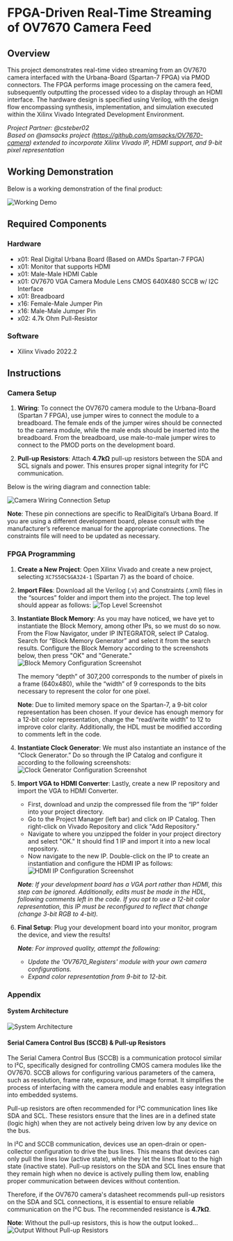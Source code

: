 # FPGA-Driven Real-Time Streaming of OV7670 Camera Feed

## Overview
This project demonstrates real-time video streaming from an OV7670 camera interfaced with the Urbana-Board (Spartan-7 FPGA) via PMOD connectors. The FPGA performs image processing on the camera feed, subsequently outputting the processed video to a display through an HDMI interface. The hardware design is specified using Verilog, with the design flow encompassing synthesis, implementation, and simulation executed within the Xilinx Vivado Integrated Development Environment.

_Project Partner: @csteber02_<br>
_Based on @amsacks project (https://github.com/amsacks/OV7670-camera) extended to incorporate Xilinx Vivado IP, HDMI support, and 9-bit pixel representation_


## Working Demonstration
Below is a working demonstration of the final product:

![Working Demo](images/working_demo.png)

## Required Components
### Hardware
- x01: Real Digital Urbana Board (Based on AMDs Spartan-7 FPGA)
- x01: Monitor that supports HDMI
- x01: Male-Male HDMI Cable
- x01: OV7670 VGA Camera Module Lens CMOS 640X480 SCCB w/ I2C Interface
- x01: Breadboard 
- x16: Female-Male Jumper Pin
- x16: Male-Male Jumper Pin
- x02: 4.7k Ohm Pull-Resistor
  
### Software
- Xilinx Vivado 2022.2

## Instructions

### Camera Setup

1. **Wiring**: To connect the OV7670 camera module to the Urbana-Board (Spartan 7 FPGA), use jumper wires to connect the module to a breadboard. The female ends of the jumper wires should be connected to the camera module, while the male ends should be inserted into the breadboard. From the breadboard, use male-to-male jumper wires to connect to the PMOD ports on the development board.
   
2. **Pull-up Resistors**: Attach **4.7kΩ** pull-up resistors between the SDA and SCL signals and power. This ensures proper signal integrity for I²C communication.

Below is the wiring diagram and connection table:

![Camera Wiring Connection Setup](images/camera_wiring_setup.png)

**Note**: These pin connections are specific to RealDigital’s Urbana Board. If you are using a different development board, please consult with the manufacturer’s reference manual for the appropriate connections. The constraints file will need to be updated as necessary.

### FPGA Programming

1. **Create a New Project**: Open Xilinx Vivado and create a new project, selecting `XC7S50CSGA324-1` (Spartan 7) as the board of choice.

2. **Import Files**: Download all the Verilog (.v) and Constraints (.xml) files in the “sources” folder and import them into the project. The top level should appear as follows:
   ![Top Level Screenshot](images/top_level_screenshot.png)

3. **Instantiate Block Memory**: As you may have noticed, we have yet to instantiate the Block Memory, among other IPs, so we must do so now. From the Flow Navigator, under IP INTEGRATOR, select IP Catalog. Search for “Block Memory Generator” and select it from the search results. Configure the Block Memory according to the screenshots below, then press "OK" and "Generate."
   ![Block Memory Configuration Screenshot](images/block_memory_config.png) 

   The memory “depth” of 307,200 corresponds to the number of pixels in a frame (640x480), while the “width” of 9 corresponds to the bits necessary to represent the color for one pixel.

   **Note**: Due to limited memory space on the Spartan-7, a 9-bit color representation has been chosen. If your device has enough memory for a 12-bit color representation, change the “read/write width” to 12 to improve color clarity. Additionally, the HDL must be modified according to comments left in the code.

4. **Instantiate Clock Generator**: We must also instantiate an instance of the “Clock Generator.” Do so through the IP Catalog and configure it according to the following screenshots:
   ![Clock Generator Configuration Screenshot](images/clock_generator_config.png) 

5. **Import VGA to HDMI Converter**: Lastly, create a new IP repository and import the VGA to HDMI Converter.
   - First, download and unzip the compressed file from the “IP” folder into your project directory.
   - Go to the Project Manager (left bar) and click on IP Catalog. Then right-click on Vivado Repository and click "Add Repository."
   - Navigate to where you unzipped the folder in your project directory and select "OK." It should find 1 IP and import it into a new local repository.
   - Now navigate to the new IP. Double-click on the IP to create an instantiation and configure the HDMI IP as follows:
   ![HDMI IP Configuration Screenshot](images/hdmi_ip_config.png)

   _**Note**: If your development board has a VGA port rather than HDMI, this step can be ignored. Additionally, edits must be made in the HDL, following comments left in the code. If you opt to use a 12-bit color representation, this IP must be reconfigured to reflect that change (change 3-bit RGB to 4-bit)._

6. **Final Setup**: Plug your development board into your monitor, program the device, and view the results!

   _**Note**: For improved quality, attempt the following:_
   - _Update the 'OV7670_Registers' module with your own camera configurations._ 
   - _Expand color representation from 9-bit to 12-bit._


### Appendix

#### System Architecture
![System Architecture](images/system_architecture.png)

#### Serial Camera Control Bus (SCCB) & Pull-up Resistors

The Serial Camera Control Bus (SCCB) is a communication protocol similar to I²C, specifically designed for controlling CMOS camera modules like the OV7670. SCCB allows for configuring various parameters of the camera, such as resolution, frame rate, exposure, and image format. It simplifies the process of interfacing with the camera module and enables easy integration into embedded systems.

Pull-up resistors are often recommended for I²C communication lines like SDA and SCL. These resistors ensure that the lines are in a defined state (logic high) when they are not actively being driven low by any device on the bus.

In I²C and SCCB communication, devices use an open-drain or open-collector configuration to drive the bus lines. This means that devices can only pull the lines low (active state), while they let the lines float to the high state (inactive state). Pull-up resistors on the SDA and SCL lines ensure that they remain high when no device is actively pulling them low, enabling proper communication between devices without contention.

Therefore, if the OV7670 camera's datasheet recommends pull-up resistors on the SDA and SCL connections, it is essential to ensure reliable communication on the I²C bus. The recommended resistance is **4.7kΩ**.

**Note**: Without the pull-up resistors, this is how the output looked…
![Output Without Pull-up Resistors](images/output_without_pullups.png)
